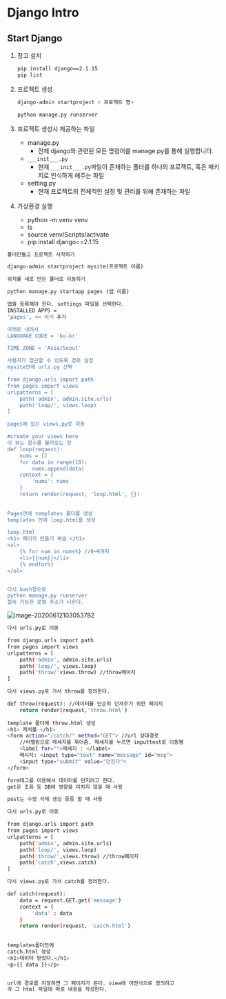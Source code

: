 # Django Intro

## Start Django

1. 장고 설치

   ```bash
   pip install django==2.1.15
   pip list
   ```

2. 프로젝트 생성

   ``` bash
   django-admin startproject < 프로젝트 명>
   ```

   ```bash
   python manage.py runserver
   ```

3. 프로젝트 생성시 제공하는 파일

   - manage.py
     - 전체 django와 관련된 모든 명령어를 manage.py를 통해 실행합니다.
   - `___init___.py`
     - 현재 `___init___.py`파일이 존재하는 폴더를 하나의 프로젝트, 혹은 패키지로 인식하게 해주는 파일
   - setting.py
     - 현재 프로젝트의 전체적인 설정 및 관리를 위해 존재하는 파일

4. 가상환경 실행

   - python -m venv venv
   - ls
   - source venv/Scripts/activate
   - pip install django==2.1.15





```bash
폴더만들고 프로젝트 시작하기

django-admin startproject mysite(프로젝트 이름)

위치를 새로 만든 폴더로 이동하기

python manage.py startapp pages (앱 이름)

앱을 등록해야 한다. settings 파일을 선택한다. 
INSTALLED APPS = 
'pages', << 이거 추가

아래로 내려서 
LANGUAGE CODE = 'ko-kr'

TIME_ZONE = 'Asia/Seoul'

사용자가 접근할 수 있도록 경로 설정
mysite안에 urls.py 선택

from django.urls import path
from pages import views
urlpatterns = [
	path('admin', admin.site.urls)
	path('loop/', views.loop)
]

pages에 있는 views.py로 이동

#create your views here
이 뷰는 함수를 불러오는 것
def loop(request): 
	nums = []
	for data in range(10):
		nums.append(data)
	context = {
		'nums': nums
	}
	return render(request, 'loop.html', {})
	
	
Pages안에 templates 폴더를 생성
templates 안에 loop.html를 생성

loop.html
<h1> 페이지 만들기 복습 </h1>
<ol>
	{% for num in nums%} //0~9까지
	<li>{{num}}</li>
	{% endfor%}
</ol>


다시 bash창으로
python manage.py runserver
접속 가능한 로컬 주소가 나온다.

```

![image-20200612103053782](C:\Users\JYHwang\AppData\Roaming\Typora\typora-user-images\image-20200612103053782.png)



```bash
다시 urls.py로 이동

from django.urls import path
from pages import views
urlpatterns = [
	path('admin', admin.site.urls)
	path('loop/', views.loop)
	path('throw/'views.throw) //throw페이지
]

다시 views.py로 가서 throw를 정의한다.

def throw(request): //데이터를 단순히 던저주기 위한 페이지
	return render(request,'throw.html')
	
template 폴더에 throw.html 생성
<h1> 캐치볼 </h1>
<form action="/catch/" method="GET"> //url 상대경로
	//라벨링으로 메세지를 묶어줌. 메세지를 누르면 inputtext로 이동됌
	<label for="">메세지 : </label>   
	메시지: <input type="text" name="message" id="msg">
	<input type="submit" value="던진다">
</form>

form태그를 이용해서 데이터를 던지려고 한다.
get은 조회 등 DB에 영향을 미치지 않을 때 사용

post는 수정 삭제 생성 등등 할 때 사용

다시 urls.py로 이동

from django.urls import path
from pages import views
urlpatterns = [
	path('admin', admin.site.urls)
	path('loop/', views.loop)
	path('throw/',views.throw) //throw페이지
	path('catch',views.catch)
]

다시 views.py로 가서 catch를 정의한다.

def catch(request):
	data = request.GET.get('message')
	context = {
		'data' : data
	}
	return render(request, 'catch.html')
	
	
templates폴더안에 
catch.html 생성
<h1>데이터 받았다.</h1>
<p>{{ data }}</p>


url에 경로를 지정하면 그 페이지가 뜬다. view에 어떤식으로 정의하고
각 그 html 파일에 따로 내용을 작성한다.

```

